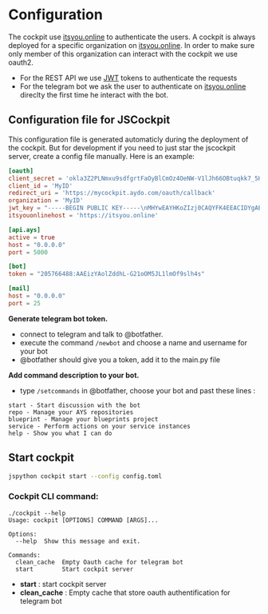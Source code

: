 # Configuration


The cockpit use [itsyou.online](https://itsyou.online/) to authenticate the users. A cockpit is always deployed for a specific organization on [itsyou.online](https://itsyou.online/). In order to make sure only member of this organization can interact with the cockpit we use oauth2.  
- For the REST API we use [JWT](https://jwt.io/) tokens to authenticate the requests
- For the telegram bot we ask the user to authenticate on [itsyou.online](https://itsyou.online/) direclty the first time he interact with the bot.

## Configuration file for JSCockpit
This configuration file is generated automaticly during the deployment of the cockpit. But for development if you need to just star the jscockpit server, create a config file manually.
Here is an example:
```toml
[oauth]
client_secret = 'okla3Z2PLNmxu9sdfgrtFaOyBlCmOz4OeNW-V1lJh66OBtuqkk7_5H'
client_id = 'MyID'
redirect_uri = 'https://mycockpit.aydo.com/oauth/callback'
organization = 'MyID'
jwt_key = "-----BEGIN PUBLIC KEY-----\nMHYwEAYHKoZIzj0CAQYFK4EEACIDYgAES5X8XrfKdx9gYayFITc89wad4usrk0n2\n7MjiGYvqalizeSWTHEpnd7oea9IQ8T5oJjMVH5cc0H5tFSKilFFeh//wngxIyny6\n6+Vq5t5B0V0Ehy01+2ceEon2Y0XDkIKv\n-----END PUBLIC KEY-----"
itsyouonlinehost = 'https://itsyou.online'

[api.ays]
active = true
host = "0.0.0.0"
port = 5000

[bot]
token = "205766488:AAEizYAolZddhL-G21oOM5JL1lmOf9slh4s"

[mail]
host = "0.0.0.0"
port = 25
```

**Generate telegram bot token.**
- connect to telegram and talk to @botfather.
- execute the command `/newbot` and choose a name and username for your bot
- @botfather should give you a token, add it to the main.py file


**Add command description to your bot.**
- type `/setcommands` in @botfather, choose your bot and past these lines :

```
start - Start discussion with the bot
repo - Manage your AYS repositories
blueprint - Manage your blueprints project
service - Perform actions on your service instances
help - Show you what I can do
```

## Start cockpit
```bash
jspython cockpit start --config config.toml
```
### Cockpit CLI command:
```
./cockpit --help
Usage: cockpit [OPTIONS] COMMAND [ARGS]...

Options:
  --help  Show this message and exit.

Commands:
  clean_cache  Empty Oauth cache for telegram bot
  start        Start cockpit server

```
- **start** : start cockpit server
- **clean_cache** : Empty cache that store oauth authentification for telegram bot